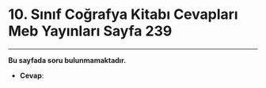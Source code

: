 # 10. Sınıf Coğrafya Kitabı Cevapları Meb Yayınları Sayfa 239

---

**Bu sayfada soru bulunmamaktadır.**

-   **Cevap**:
